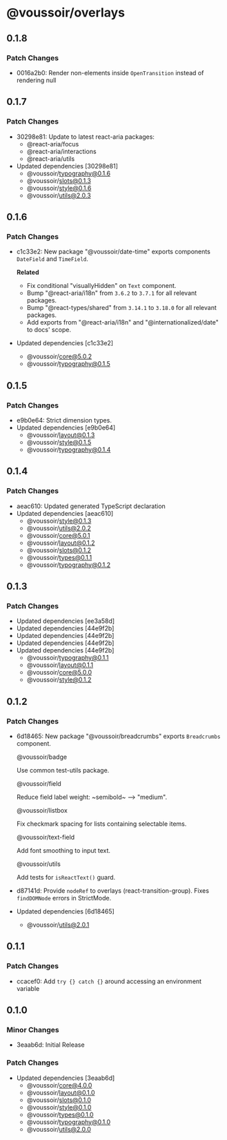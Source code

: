 # @voussoir/overlays

## 0.1.8

### Patch Changes

- 0016a2b0: Render non-elements inside `OpenTransition` instead of rendering
  null

## 0.1.7

### Patch Changes

- 30298e81: Update to latest react-aria packages:
  - @react-aria/focus
  - @react-aria/interactions
  - @react-aria/utils
- Updated dependencies [30298e81]
  - @voussoir/typography@0.1.6
  - @voussoir/slots@0.1.3
  - @voussoir/style@0.1.6
  - @voussoir/utils@2.0.3

## 0.1.6

### Patch Changes

- c1c33e2: New package "@voussoir/date-time" exports components `DateField` and
  `TimeField`.

  **Related**

  - Fix conditional "visuallyHidden" on `Text` component.
  - Bump "@react-aria/i18n" from `3.6.2` to `3.7.1` for all relevant packages.
  - Bump "@react-types/shared" from `3.14.1` to `3.18.0` for all relevant
    packages.
  - Add exports from "@react-aria/i18n" and "@internationalized/date" to docs'
    scope.

- Updated dependencies [c1c33e2]
  - @voussoir/core@5.0.2
  - @voussoir/typography@0.1.5

## 0.1.5

### Patch Changes

- e9b0e64: Strict dimension types.
- Updated dependencies [e9b0e64]
  - @voussoir/layout@0.1.3
  - @voussoir/style@0.1.5
  - @voussoir/typography@0.1.4

## 0.1.4

### Patch Changes

- aeac610: Updated generated TypeScript declaration
- Updated dependencies [aeac610]
  - @voussoir/style@0.1.3
  - @voussoir/utils@2.0.2
  - @voussoir/core@5.0.1
  - @voussoir/layout@0.1.2
  - @voussoir/slots@0.1.2
  - @voussoir/types@0.1.1
  - @voussoir/typography@0.1.2

## 0.1.3

### Patch Changes

- Updated dependencies [ee3a58d]
- Updated dependencies [44e9f2b]
- Updated dependencies [44e9f2b]
- Updated dependencies [44e9f2b]
- Updated dependencies [44e9f2b]
  - @voussoir/typography@0.1.1
  - @voussoir/layout@0.1.1
  - @voussoir/core@5.0.0
  - @voussoir/style@0.1.2

## 0.1.2

### Patch Changes

- 6d18465: New package "@voussoir/breadcrumbs" exports `Breadcrumbs` component.

  @voussoir/badge

  Use common test-utils package.

  @voussoir/field

  Reduce field label weight: ~semibold~ --> "medium".

  @voussoir/listbox

  Fix checkmark spacing for lists containing selectable items.

  @voussoir/text-field

  Add font smoothing to input text.

  @voussoir/utils

  Add tests for `isReactText()` guard.

- d87141d: Provide `nodeRef` to overlays (react-transition-group). Fixes
  `findDOMNode` errors in StrictMode.
- Updated dependencies [6d18465]
  - @voussoir/utils@2.0.1

## 0.1.1

### Patch Changes

- ccacef0: Add `try {} catch {}` around accessing an environment variable

## 0.1.0

### Minor Changes

- 3eaab6d: Initial Release

### Patch Changes

- Updated dependencies [3eaab6d]
  - @voussoir/core@4.0.0
  - @voussoir/layout@0.1.0
  - @voussoir/slots@0.1.0
  - @voussoir/style@0.1.0
  - @voussoir/types@0.1.0
  - @voussoir/typography@0.1.0
  - @voussoir/utils@2.0.0
